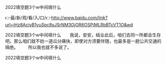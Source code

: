 2022填空题3个w中间填什么

👉最/新/观/看/入/口/👉http://www.baidu.com/link?url=jHz8AcivB1yuSpc8sJSrNM3GjOR6OSPiMLRbBTcVT1O&wd

2022填空题3个w中间填什么　　我说，安安，结业此后，咱们去同一所都会生存吧。那么咱们就不妨一道瓜分痛快，即使对方须要伴随，也最多是一趟公共交通的隔绝。
　　所以我也就不多说了。


2022填空题3个w中间填什么

